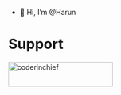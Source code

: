 - 👋 Hi, I’m @Harun

# Support

<a href="https://www.buymeacoffee.com/hva0647" target="_blank"><img align="left" src="https://camo.githubusercontent.com/28aae05a0fba45679e8e27d90609601e249b64a5fe30dfef05495de4f4e318d4/68747470733a2f2f63646e2e6275796d6561636f666665652e636f6d2f627574746f6e732f76322f64656661756c742d79656c6c6f772e706e67" height="50" width="210" alt="coderinchief" data-canonical-src="https://cdn.buymeacoffee.com/buttons/v2/default-yellow.png" style="max-width: 100%;"></a>
